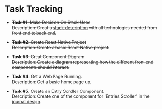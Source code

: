 # Task Tracking
* ~~**Task #1**: Make Decision On Stack Used~~\
    ~~Description: Creat a [stack description](projectStack.md) with all technologies needed from front end to back end.~~

* ~~**Task #2**: Create React Native Project~~ \
    ~~Description: Create a basic React Native project.~~ 

* ~~**Task #3**: Creat Component Diagram~~ \
    ~~Description: Create a diagram representing how the different front end components should interact.~~

* **Task #4**: Get a Web Page Running. \
  Description: Get a basic home page up.

* **Task #5**: Create an Entry Scroller Component. \
  Description: Create one of the component for 'Entries Scroller' in the [journal design](journal_design.jpg).


